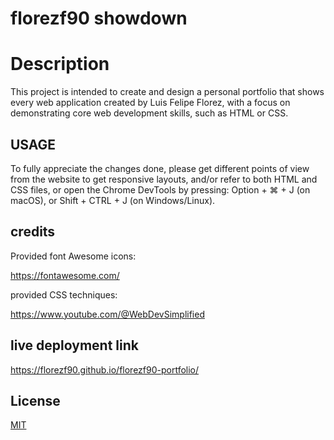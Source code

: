 # florezf90 showdown 
# Description

This project is intended to create and design a personal portfolio that shows every web application created by Luis Felipe Florez, with a focus on demonstrating core web development skills, such as HTML or CSS.


## USAGE

To fully appreciate the changes done, please get different points of view from the website to get responsive layouts, and/or refer to both HTML and CSS files, or open the Chrome DevTools by pressing: Option + ⌘ + J (on macOS), or Shift + CTRL + J (on Windows/Linux).

## credits

Provided font Awesome icons:

https://fontawesome.com/ 


provided CSS techniques: 

https://www.youtube.com/@WebDevSimplified


## live deployment link 

https://florezf90.github.io/florezf90-portfolio/


## License

[MIT](https://choosealicense.com/licenses/mit/)